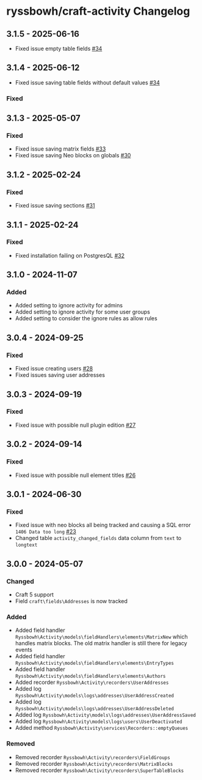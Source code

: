 # ryssbowh/craft-activity Changelog

## 3.1.5 - 2025-06-16

- Fixed issue empty table fields [#34](https://github.com/ryssbowh/craft-activity/issues/34)

## 3.1.4 - 2025-06-12

- Fixed issue saving table fields without default values [#34](https://github.com/ryssbowh/craft-activity/issues/34)

### Fixed

## 3.1.3 - 2025-05-07

### Fixed

- Fixed issue saving matrix fields [#33](https://github.com/ryssbowh/craft-activity/issues/33)
- Fixed issue saving Neo blocks on globals [#30](https://github.com/ryssbowh/craft-activity/issues/30)

## 3.1.2 - 2025-02-24

### Fixed

- Fixed issue saving sections [#31](https://github.com/ryssbowh/craft-activity/issues/31)

## 3.1.1 - 2025-02-24

### Fixed

- Fixed installation failing on PostgresQL [#32](https://github.com/ryssbowh/craft-activity/issues/32)

## 3.1.0 - 2024-11-07

### Added

- Added setting to ignore activity for admins
- Added setting to ignore activity for some user groups
- Added setting to consider the ignore rules as allow rules

## 3.0.4 - 2024-09-25

### Fixed

- Fixed issue creating users [#28](https://github.com/ryssbowh/craft-activity/issues/28)
- Fixed issues saving user addresses

## 3.0.3 - 2024-09-19

### Fixed

- Fixed issue with possible null plugin edition [#27](https://github.com/ryssbowh/craft-activity/issues/27)

## 3.0.2 - 2024-09-14

### Fixed

- Fixed issue with possible null element titles [#26](https://github.com/ryssbowh/craft-activity/issues/26)

## 3.0.1 - 2024-06-30

### Fixed

- Fixed issue with neo blocks all being tracked and causing a SQL error `1406 Data too long` [#23](https://github.com/ryssbowh/craft-activity/issues/23)
- Changed table `activity_changed_fields` data column from `text` to `longtext`

## 3.0.0 - 2024-05-07

### Changed

- Craft 5 support
- Field `craft\fields\Addresses` is now tracked

### Added

- Added field handler `Ryssbowh\Activity\models\fieldHandlers\elements\MatrixNew` which handles matrix blocks. The old matrix handler is still there for legacy events
- Added field handler `Ryssbowh\Activity\models\fieldHandlers\elements\EntryTypes`
- Added field handler `Ryssbowh\Activity\models\fieldHandlers\elements\Authors`
- Added recorder `Ryssbowh\Activity\recorders\UserAddresses`
- Added log `Ryssbowh\Activity\models\logs\addresses\UserAddressCreated`
- Added log `Ryssbowh\Activity\models\logs\addresses\UserAddressDeleted`
- Added log `Ryssbowh\Activity\models\logs\addresses\UserAddressSaved`
- Added log `Ryssbowh\Activity\models\logs\users\UserDeactivated`
- Added method `Ryssbowh\Activity\services\Recorders::emptyQueues`

### Removed

- Removed recorder `Ryssbowh\Activity\recorders\FieldGroups`
- Removed recorder `Ryssbowh\Activity\recorders\MatrixBlocks`
- Removed recorder `Ryssbowh\Activity\recorders\SuperTableBlocks`
